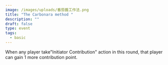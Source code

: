 ```yaml
---
image: /images/uploads/番茄醬工作法.png
title: "The Carbonara method "
description: ""
draft: false
type: event
tags:
  - basic
---
```

When any player take"Initiator Contribution" action in this round, that player can gain 1 more contribution point.